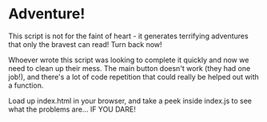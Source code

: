 # Adventure!

This script is not for the faint of heart - it generates terrifying adventures that only the bravest can read! Turn back now!

Whoever wrote this script was looking to complete it quickly and now we need to clean up their mess. The main button doesn't work (they had one job!), and there's a lot of code repetition that could really be helped out with a function.

Load up index.html in your browser, and take a peek inside index.js to see what the problems are... IF YOU DARE!
